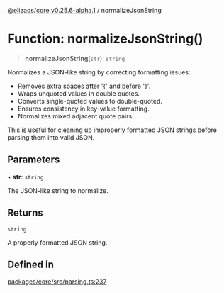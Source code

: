 [@elizaos/core v0.25.6-alpha.1](../index.md) / normalizeJsonString

# Function: normalizeJsonString()

> **normalizeJsonString**(`str`): `string`

Normalizes a JSON-like string by correcting formatting issues:
- Removes extra spaces after '{' and before '}'.
- Wraps unquoted values in double quotes.
- Converts single-quoted values to double-quoted.
- Ensures consistency in key-value formatting.
- Normalizes mixed adjacent quote pairs.

This is useful for cleaning up improperly formatted JSON strings
before parsing them into valid JSON.

## Parameters

• **str**: `string`

The JSON-like string to normalize.

## Returns

`string`

A properly formatted JSON string.

## Defined in

[packages/core/src/parsing.ts:237](https://github.com/divine-comedian/eliza/blob/main/packages/core/src/parsing.ts#L237)
